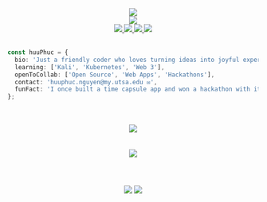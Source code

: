 
<div align="center">
  <img src="https://readme-typing-svg.herokuapp.com?font=Fira+Code&duration=2000&pause=3000&color=FF8FDC&center=true&vCenter=true&multiline=true&width=1000&height=100&lines=%F0%9F%91%8B+Welcome+to+my+corner+of+code+and+creativity.;%E2%9C%A8;%F0%9F%92%AB+The+door+to+a+happy+home+is+always+open+to+friends+like+you." />
</div>

<div align="center">
  <img src="https://capsule-render.vercel.app/api?type=waving&color=gradient&height=200&section=header&text=Hi!%20I'm%20Huu%20Phuc%20Nguyen%20👨‍💻&fontSize=30&animation=fadeIn"/>
</div>

<div align="center">
  <a href="https://linkedin.com/in/huuphuc-nguyen">
    <img src="https://img.shields.io/badge/LinkedIn-blue?style=for-the-badge&logo=linkedin" />
  </a>
  <a href="https://github.com/huuphuc-nguyen">
    <img src="https://img.shields.io/badge/GitHub-black?style=for-the-badge&logo=github" />
  </a>
  <a href="https://felixnguyen.dev">
    <img src="https://img.shields.io/badge/Portfolio-8EEEEE?style=for-the-badge&logo=about.me" />
  </a>
  <a href="mailto:huuphuc.nguyen@my.utsa.edu">
    <img src="https://img.shields.io/badge/Email-FF6F61?style=for-the-badge&logo=gmail" />
  </a>
</div>
<br/>

```ts
const huuPhuc = {
  bio: 'Just a friendly coder who loves turning ideas into joyful experiences ☕',
  learning: ['Kali', 'Kubernetes', 'Web 3'],
  openToCollab: ['Open Source', 'Web Apps', 'Hackathons'],
  contact: 'huuphuc.nguyen@my.utsa.edu ✉️',
  funFact: 'I once built a time capsule app and won a hackathon with it 🏆🕰️'
};
```

<br/>
<br/>

<div align="center">
  <img src="https://skillicons.dev/icons?i=react,nextjs,ts,tailwind,figma,nodejs,express,dotnet,firebase,supabase,mysql,docker,git,vercel,githubactions,nginx&perline=8"/>
</div>

<br/>
<br/>

<div align="center">
  <img src="https://readme-typing-svg.demolab.com?font=Fira+Code&pause=1000&color=00FFDC&center=true&vCenter=true&multiline=true&width=1000&height=60&lines=Always+curious%2C+always+building.;Let%E2%80%99s+turn+ideas+into+magic." />
</div>

<div align="center" style="margin-top:40px; margin-bottom:20px;">
  <br/>
  <img src="https://github-readme-stats.vercel.app/api?username=huuphuc-nguyen&show_icons=true&theme=tokyonight&rank_icon=github&hide_border=true"/>
  <img src="https://github-readme-stats.vercel.app/api/top-langs/?username=huuphuc-nguyen&theme=tokyonight&hide_border=true"/>
</div>

